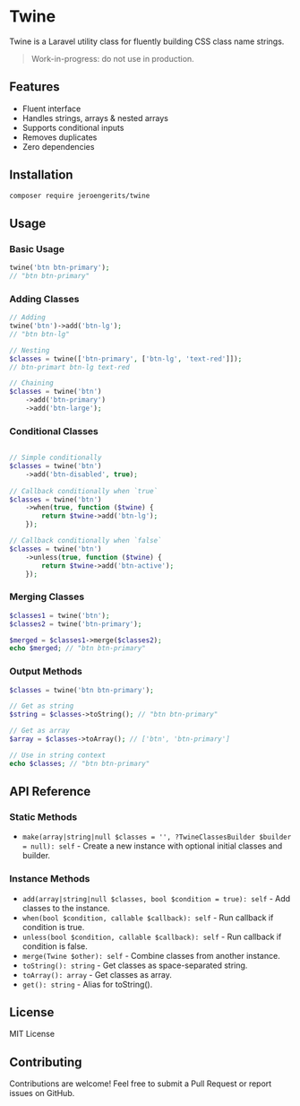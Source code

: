 # Twine

Twine is a Laravel utility class for fluently building CSS class name strings.

> Work-in-progress: do not use in production.

## Features

- Fluent interface
- Handles strings, arrays & nested arrays
- Supports conditional inputs
- Removes duplicates
- Zero dependencies

## Installation

```bash
composer require jeroengerits/twine
```

## Usage

### Basic Usage

```php
twine('btn btn-primary');
// "btn btn-primary"
```

### Adding Classes

```php
// Adding
twine('btn')->add('btn-lg');
// "btn btn-lg"

// Nesting
$classes = twine(['btn-primary', ['btn-lg', 'text-red']]);
// btn-primart btn-lg text-red

// Chaining
$classes = twine('btn')
    ->add('btn-primary')
    ->add('btn-large');

```

### Conditional Classes

```php

// Simple conditionally
$classes = twine('btn')
    ->add('btn-disabled', true);
    
// Callback conditionally when `true`
$classes = twine('btn')
    ->when(true, function ($twine) {
        return $twine->add('btn-lg');
    });

// Callback conditionally when `false`
$classes = twine('btn')
    ->unless(true, function ($twine) {
        return $twine->add('btn-active');
    });
```

### Merging Classes

```php
$classes1 = twine('btn');
$classes2 = twine('btn-primary');

$merged = $classes1->merge($classes2);
echo $merged; // "btn btn-primary"
```

### Output Methods

```php
$classes = twine('btn btn-primary');

// Get as string
$string = $classes->toString(); // "btn btn-primary"

// Get as array
$array = $classes->toArray(); // ['btn', 'btn-primary']

// Use in string context
echo $classes; // "btn btn-primary"
```

## API Reference

### Static Methods

- `make(array|string|null $classes = '', ?TwineClassesBuilder $builder = null): self` - Create a new instance with optional initial classes and builder.

### Instance Methods

- `add(array|string|null $classes, bool $condition = true): self` - Add classes to the instance.
- `when(bool $condition, callable $callback): self` - Run callback if condition is true.
- `unless(bool $condition, callable $callback): self` - Run callback if condition is false.
- `merge(Twine $other): self` - Combine classes from another instance.
- `toString(): string` - Get classes as space-separated string.
- `toArray(): array` - Get classes as array.
- `get(): string` - Alias for toString().

## License

MIT License

## Contributing

Contributions are welcome! Feel free to submit a Pull Request or report issues on GitHub.
